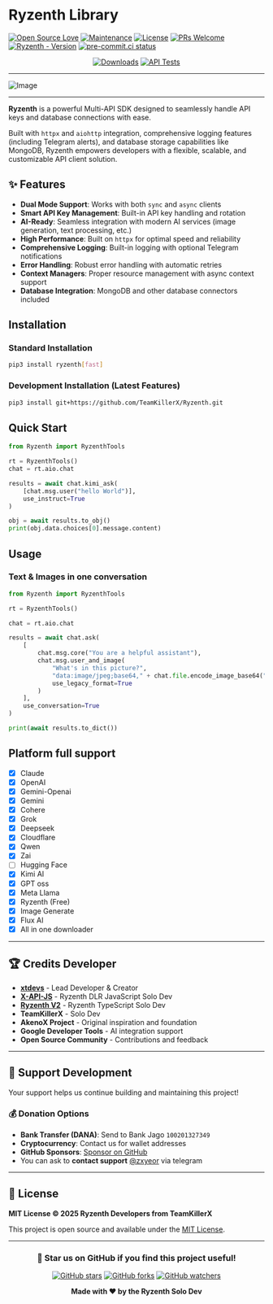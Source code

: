 # Ryzenth Library

[![Open Source Love](https://badges.frapsoft.com/os/v2/open-source.png?v=103)](https://github.com/TeamKillerX/Ryzenth)
[![Maintenance](https://img.shields.io/badge/Maintained%3F-Yes-green)](https://github.com/TeamKillerX/Ryzenth/graphs/commit-activity)
[![License](https://img.shields.io/badge/License-MIT-pink)](https://github.com/TeamKillerX/Ryzenth/blob/dev/LICENSE)
[![PRs Welcome](https://img.shields.io/badge/PRs-welcome-brightgreen.svg)](https://makeapullrequest.com)
[![Ryzenth - Version](https://img.shields.io/pypi/v/Ryzenth?style=round)](https://pypi.org/project/Ryzenth)
[![pre-commit.ci status](https://results.pre-commit.ci/badge/github/TeamKillerX/Ryzenth/dev.svg)](https://results.pre-commit.ci/latest/github/TeamKillerX/Ryzenth/dev)


<div align="center">
    <a href="https://pepy.tech/project/Ryzenth"><img src="https://static.pepy.tech/badge/Ryzenth" alt="Downloads"></a>
    <a href="https://github.com/TeamKillerX/Ryzenth/workflows/"><img src="https://github.com/TeamKillerX/Ryzenth/actions/workflows/async-tests.yml/badge.svg" alt="API Tests"/></a>
</div>

---

![Image](https://github.com/user-attachments/assets/ebb42582-4d5d-4f6a-8e8b-78d737810510)

---
**Ryzenth** is a powerful Multi-API SDK designed to seamlessly handle API keys and database connections with ease.

Built with `httpx` and `aiohttp` integration, comprehensive logging features (including Telegram alerts), and database storage capabilities like MongoDB, Ryzenth empowers developers with a flexible, scalable, and customizable API client solution.

## ✨ Features

- **Dual Mode Support**: Works with both `sync` and `async` clients
- **Smart API Key Management**: Built-in API key handling and rotation
- **AI-Ready**: Seamless integration with modern AI services (image generation, text processing, etc.)
- **High Performance**: Built on `httpx` for optimal speed and reliability
- **Comprehensive Logging**: Built-in logging with optional Telegram notifications
- **Error Handling**: Robust error handling with automatic retries
- **Context Managers**: Proper resource management with async context support
- **Database Integration**: MongoDB and other database connectors included

## Installation

### Standard Installation
```bash
pip3 install ryzenth[fast]
```

### Development Installation (Latest Features)
```bash
pip3 install git+https://github.com/TeamKillerX/Ryzenth.git
```

## Quick Start
```py
from Ryzenth import RyzenthTools

rt = RyzenthTools()
chat = rt.aio.chat

results = await chat.kimi_ask(
    [chat.msg.user("hello World")],
    use_instruct=True
)

obj = await results.to_obj()
print(obj.data.choices[0].message.content)
```
## Usage
### Text & Images in one conversation
```py
from Ryzenth import RyzenthTools

rt = RyzenthTools()

chat = rt.aio.chat

results = await chat.ask(
    [
        chat.msg.core("You are a helpful assistant"),
        chat.msg.user_and_image(
            "What's in this picture?",
            "data:image/jpeg;base64," + chat.file.encode_image_base64("examples/path/create.jpg"),
            use_legacy_format=True
        )
    ],
    use_conversation=True
)

print(await results.to_dict())
```

## Platform full support
- [x] Claude
- [x] OpenAI
- [x] Gemini-Openai
- [x] Gemini
- [x] Cohere
- [x] Grok
- [x] Deepseek
- [x] Cloudflare
- [x] Qwen
- [x] Zai
- [ ] Hugging Face
- [x] Kimi AI
- [x] GPT oss
- [x] Meta Llama
- [x] Ryzenth (Free)
- [x] Image Generate
- [x] Flux AI
- [x] All in one downloader

---

## 🏆 Credits Developer
- **[xtdevs](https://t.me/xtdevs)** - Lead Developer & Creator
- **[X-API-JS](https://x-api-js.onrender.com/docs)** - Ryzenth DLR JavaScript Solo Dev
- **[Ryzenth V2](https://ryzenths.dpdns.org)** - Ryzenth TypeScript Solo Dev
- **TeamKillerX** - Solo Dev
- **AkenoX Project** - Original inspiration and foundation
- **Google Developer Tools** - AI integration support
- **Open Source Community** - Contributions and feedback
---

## 💖 Support Development

Your support helps us continue building and maintaining this project!

### 💰 Donation Options
- **Bank Transfer (DANA)**: Send to Bank Jago `100201327349`
- **Cryptocurrency**: Contact us for wallet addresses
- **GitHub Sponsors**: [Sponsor on GitHub](https://github.com/sponsors/TeamKillerX)
- You can ask to **contact support** [@zxyeor](https://t.me/zxyeor) via telegram
---

## 📄 License

**MIT License © 2025 Ryzenth Developers from TeamKillerX**

This project is open source and available under the [MIT License](https://github.com/TeamKillerX/Ryzenth/blob/dev/LICENSE).

---

<div align="center">

### 🌟 Star us on GitHub if you find this project useful!

[![GitHub stars](https://img.shields.io/github/stars/TeamKillerX/Ryzenth?style=social)](https://github.com/TeamKillerX/Ryzenth)
[![GitHub forks](https://img.shields.io/github/forks/TeamKillerX/Ryzenth?style=social)](https://github.com/TeamKillerX/Ryzenth/fork)
[![GitHub watchers](https://img.shields.io/github/watchers/TeamKillerX/Ryzenth?style=social)](https://github.com/TeamKillerX/Ryzenth)

**Made with ❤️ by the Ryzenth Solo Dev**

</div>
